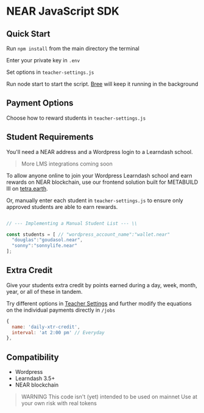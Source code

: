 # NEAR JavaScript SDK

## Quick Start

Run `npm install` from the main directory the terminal

Enter your private key in `.env`

Set options in `teacher-settings.js`

Run node start to start the script. [Bree](https://www.npmjs.com/package/bree) will keep it running in the background

## Payment Options

Choose how to reward students in `teacher-settings.js`

## Student Requirements

You'll need a NEAR address and a Wordpress login to a Learndash school.

> More LMS integrations coming soon

To allow anyone online to join your Wordpress Learndash school and earn rewards on NEAR blockchain, use our frontend solution built for METABUILD III on [tetra.earth](https://tetra.earth).

Or, manually enter each student in `teacher-settings.js` to ensure only approved students are able to earn rewards.

```js

// --- Implementing a Manual Student List --- \\

const students = [ // "wordpress_account_name":"wallet.near"
  "douglas":"goudasol.near",
  "sonny":"sonnylife.near"
];

```

## Extra Credit

Give your students extra credit by points earned during a day, week, month, year, or all of these in tandem.

Try different options in [Teacher Settings](teacher-settings.js) and further modify the equations on the individual payments directly in `/jobs`

```js
{
  name: 'daily-xtr-credit',
  interval: 'at 2:00 pm' // Everyday
},
```


## Compatibility
- Wordpress 
- Learndash 3.5+
- NEAR blockchain

> WARNING
> This code isn't (yet) intended to be used on mainnet
> Use at your own risk with real tokens
